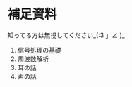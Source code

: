 <!-- 自動生成されたプリアンブル ここから -->
<!-- // $width:"841.89" -->
<!-- // $height:"595.28" -->
<!-- // $page_number:"true" -->
<!-- // $page:"0" -->
<!-- // $absolute_page:"0" -->
<!-- // $h2:"none" -->
<!-- // $h3:"none" -->
<!-- // $title:"true" -->
<!-- // $state_title:"-1" -->
<!-- 自動生成されたプリアンブル ここまで -->

<!-- 前のページから引き継いだタイトル ここから -->
<!-- 前のページから引き継いだタイトル ここまで -->
# 補足資料

知ってる方は無視してください_(:3 」∠ )_

1. 信号処理の基礎
2. 周波数解析
3. 耳の話
4. 声の話

